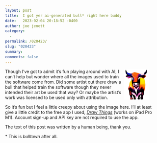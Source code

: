 ```yaml
---
layout: post
title:  I got yer ai-generated bull* right here buddy
date:   2023-02-04 20:18:52 -0400
author: joe jenett
category:
  -  
permalink: /020423/
slug: "020423"
summary: 
comments: false
---
```


<p><img alt="" src="/images/colorbull.png" width="80" height="100" style="position:relative;float:right;margin:0 36px 8px 8px;">Though I’ve got to admit it’s fun playing around with AI, I can’t help but wonder where all the images used to train the software come from. Did some artist out there draw a bull that helped train the software though they never intended their art be used that way? Or maybe the artist’s work was licensed to be used only with attribution. </p>
<p>So it’s fun but I feel a little creepy about using the image here. I’ll at least give a little credit to the free app I used, <a href="https://drawthings.ai/"><em>Draw Things</em></a> (works on iPad Pro M1). Account sign-up and API key are not required to use the app.</p>
<p>The text of this post was written by a human being, thank you.</p>
<p style="font-size.8em;">* This is <em>bulltown</em> after all.</p>





<a style="display:none;" href="https://brid.gy/publish/mastodon"><small>(cross-posted to mastodon)</small></a>